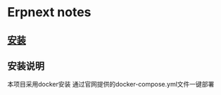 # Erpnext notes
[安装](https://github.com/frappe/frappe_docker/blob/develop/docs/single-bench.md)
---
## 安装说明
本项目采用docker安装
通过官网提供的docker-compose.yml文件一键部署


